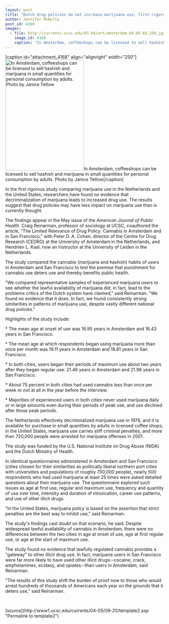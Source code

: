 ```yaml
---
layout: post
title: "Dutch drug policies do not increase marijuana use, first rigorous comparative study finds"
author: Jennifer McNulty
post_id: 4169
images:
  - file: http://currents.ucsc.edu/03-04/art/amsterdam.04-05-03.250.jpg
    image_id: 4168
    caption: "In Amsterdam, coffeeshops can be licensed to sell hashish and marijuana in small quantities for personal consumption by adults. Photo by Janice Tetlow"
---
```


[caption id="attachment_4168" align="alignright" width="250"]<a href="http://localhost/mysite/wp-content/uploads/2004/05/amsterdam.04-05-03.250.jpg"><img class="size-full wp-image-4168" src="http://localhost/mysite/wp-content/uploads/2004/05/amsterdam.04-05-03.250.jpg" alt="In Amsterdam, coffeeshops can be licensed to sell hashish and marijuana in small quantities for personal consumption by adults. Photo by Janice Tetlow" width="250" height="352" /></a>In Amsterdam, coffeeshops can be licensed to sell hashish and marijuana in small quantities for personal consumption by adults. Photo by Janice Tetlow[/caption]
<a name="content" id="content"></a>
<p>
  In the first rigorous study comparing marijuana use in the Netherlands and the United States, researchers have found no evidence that decriminalization of marijuana leads to increased drug use. The results suggest that drug policies may have less impact on marijuana use than is currently thought.
</p>
<p>
  The findings appear in the May issue of the <i>American Journal of Public Health.</i> Craig Reinarman, professor of sociology at UCSC, coauthored the article, "The Limited Relevance of Drug Policy: Cannabis in Amsterdam and in San Francisco," with Peter D. A. Cohen, director of the Centre for Drug Research (CEDRO) at the University of Amsterdam in the Netherlands, and Hendrien L. Kaal, now an instructor at the University of Leiden in the Netherlands.
</p>
<p>
  The study compared the cannabis (marijuana and hashish) habits of users in Amsterdam and San Francisco to test the premise that punishment for cannabis use deters use and thereby benefits public health.
</p>
<p>
  "We compared representative samples of experienced marijuana users to see whether the lawful availability of marijuana did, in fact, lead to the problems critics of the Dutch system have claimed," said Reinarman. "We found no evidence that it does. In fact, we found consistently strong similarities in patterns of marijuana use, despite vastly different national drug policies."
</p>
<p>
  Highlights of the study include:
</p>
<p>
  * The mean age at onset of use was 16.95 years in Amsterdam and 16.43 years in San Francisco.
</p>
<p>
  * The mean age at which respondents began using marijuana more than once per month was 19.11 years in Amsterdam and 18.81 years in San Francisco.
</p>
<p>
  * In both cities, users began their periods of maximum use about two years after they began regular use: 21.46 years in Amsterdam and 21.98 years in San Francisco.
</p>
<p>
  * About 75 percent in both cities had used cannabis less than once per week or not at all in the year before the interview.
</p>
<p>
  * Majorities of experienced users in both cities never used marijuana daily or in large amounts even during their periods of peak use, and use declined after those peak periods.
</p>
<p>
  The Netherlands effectively decriminalized marijuana use in 1976, and it is available for purchase in small quantities by adults in licensed coffee shops; in the United States, marijuana use carries stiff criminal penalties, and more than 720,000 people were arrested for marijuana offenses in 2001.
</p>
<p>
  The study was funded by the U.S. National Institute on Drug Abuse (NIDA) and the Dutch Ministry of Health.
</p>
<p>
  In identical questionnaires administered in Amsterdam and San Francisco (cities chosen for their similarities as politically liberal northern port cities with universities and populations of roughly 700,000 people), nearly 500 respondents who had used marijuana at least 25 times were asked detailed questions about their marijuana use. The questionnaire explored such issues as age at first use, regular and maximum use, frequency and quantity of use over time, intensity and duration of intoxication, career use patterns, and use of other illicit drugs.
</p>
<p>
  "In the United States, marijuana policy is based on the assertion that strict penalties are the best way to inhibit use," said Reinarman.
</p>
<p>
  The study's findings cast doubt on that scenario, he said. Despite widespread lawful availability of cannabis in Amsterdam, there were no differences between the two cities in age at onset of use, age at first regular use, or age at the start of maximum use.
</p>
<p>
  The study found no evidence that lawfully regulated cannabis provides a "gateway" to other illicit drug use. In fact, marijuana users in San Francisco were far more likely to have used other illicit drugs--cocaine, crack, amphetamines, ecstasy, and opiates--than users in Amsterdam, said Reinarman.
</p>
<p>
  "The results of this study shift the burden of proof now to those who would arrest hundreds of thousands of Americans each year on the grounds that it deters use," said Reinarman.
</p><br>
<form>

</form>
<p>

</p>
[source](http://www1.ucsc.edu/currents/04-05/09-20/template2.asp "Permalink to template2")
